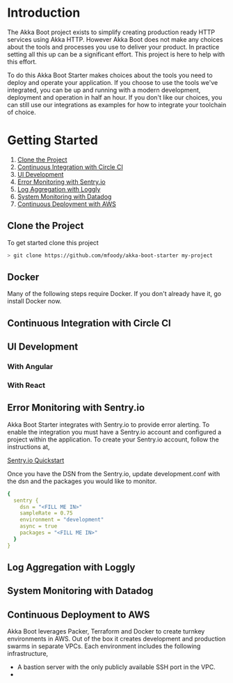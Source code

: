 # Introduction
The Akka Boot project exists to simplify creating production ready HTTP services using Akka HTTP. However Akka Boot
does not make any choices about the tools and processes you use to deliver your product. In practice setting all this 
up can be a significant effort. This project is here to help with this effort.

To do this Akka Boot Starter makes choices about the tools you need to deploy and operate your application. If you 
choose to use the tools we've integrated, you can be up and running with a modern development, deployment and operation 
in half an hour. If you don't like our choices, you can still use our integrations as examples for how to
integrate your toolchain of choice.

# Getting Started

1. [Clone the Project](#clone-the-project)
2. [Continuous Integration with Circle CI](#continuous-integration-with-circle-ci)
3. [UI Development](#ui-development)
4. [Error Monitoring with Sentry.io](#error-monitoring-with-sentry.io)
5. [Log Aggregation with Loggly](#log-aggregation-with-loggly)
6. [System Monitoring with Datadog](#system-monitoring-with-datadog)
7. [Continuous Deployment with AWS](#continuous-deployment-to-aws)

## Clone the Project
To get started clone this project

```bash
> git clone https://github.com/mfoody/akka-boot-starter my-project
```

## Docker
Many of the following steps require Docker. If you don't already have it, go install Docker now.

## Continuous Integration with Circle CI

## UI Development 

### With Angular

### With React

## Error Monitoring with Sentry.io
Akka Boot Starter integrates with Sentry.io to provide error alerting. To enable the integration you must have a 
Sentry.io account and configured a project within the application. To create your Sentry.io account, follow the 
instructions at,

[Sentry.io Quickstart](https://docs.sentry.io/quickstart/)

Once you have the DSN from the Sentry.io, update development.conf with the dsn and the packages you would like to 
monitor.

```yaml
{
  sentry {
    dsn = "<FILL ME IN>"
    sampleRate = 0.75
    environment = "development"
    async = true
    packages = "<FILL ME IN>"
  }
}
```

## Log Aggregation with Loggly


## System Monitoring with Datadog


## Continuous Deployment to AWS
Akka Boot leverages Packer, Terraform and Docker to create turnkey environments in AWS. Out of the box it creates 
development and production swarms in separate VPCs. Each environment includes the following infrastructure, 

* A bastion server with the only publicly available SSH port in the VPC.
*  